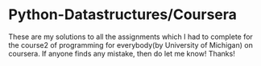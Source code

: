 # Python-Datastructures/Coursera
These are my solutions to all the assignments which I had to complete for the course2 of programming for everybody(by University of Michigan) on coursera.
If anyone finds any mistake, then do let me know!
Thanks!
